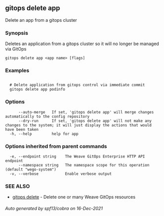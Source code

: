 ## gitops delete app

Delete an app from a gitops cluster

### Synopsis

Deletes an application from a gitops cluster so it will no longer be managed via GitOps

```
gitops delete app <app name> [flags]
```

### Examples

```

  # Delete application from gitops control via immediate commit
  gitops delete app podinfo

```

### Options

```
      --auto-merge   If set, 'gitops delete app' will merge changes automatically to the config repository
      --dry-run      If set, 'gitops delete app' will not make any changes to the system; it will just display the actions that would have been taken
  -h, --help         help for app
```

### Options inherited from parent commands

```
  -e, --endpoint string    The Weave GitOps Enterprise HTTP API endpoint
      --namespace string   The namespace scope for this operation (default "wego-system")
  -v, --verbose            Enable verbose output
```

### SEE ALSO

* [gitops delete](gitops_delete.md)	 - Delete one or many Weave GitOps resources

###### Auto generated by spf13/cobra on 16-Dec-2021
